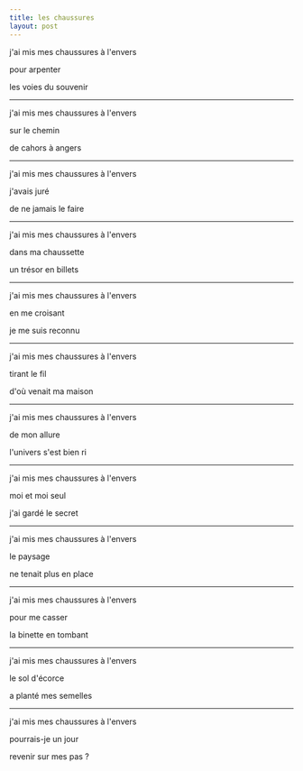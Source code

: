 ```yaml
---
title: les chaussures
layout: post
---
```


j'ai mis mes chaussures à l'envers

pour arpenter

les voies du souvenir

---

j'ai mis mes chaussures à l'envers

sur le chemin

de cahors à angers

---

j'ai mis mes chaussures à l'envers

j'avais juré

de ne jamais le faire

---

j'ai mis mes chaussures à l'envers

dans ma chaussette

un trésor en billets

---

j'ai mis mes chaussures à l'envers

en me croisant

je me suis reconnu

---

j'ai mis mes chaussures à l'envers

tirant le fil

d'où venait ma maison

---

j'ai mis mes chaussures à l'envers

de mon allure

l'univers s'est bien ri

---

j'ai mis mes chaussures à l'envers

moi et moi seul

j'ai gardé le secret

---

j'ai mis mes chaussures à l'envers

le paysage

ne tenait plus en place

---

j'ai mis mes chaussures à l'envers

pour me casser

la binette en tombant

---

j'ai mis mes chaussures à l'envers

le sol d'écorce

a planté mes semelles

---

j'ai mis mes chaussures à l'envers

pourrais-je un jour

revenir sur mes pas ?
